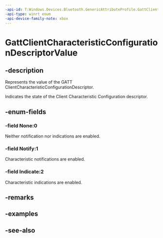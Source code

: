 ```yaml
---
-api-id: T:Windows.Devices.Bluetooth.GenericAttributeProfile.GattClientCharacteristicConfigurationDescriptorValue
-api-type: winrt enum
-api-device-family-note: xbox
---
```


<!-- Enumeration syntax
public enum Windows.Devices.Bluetooth.GenericAttributeProfile.GattClientCharacteristicConfigurationDescriptorValue : int
-->

# GattClientCharacteristicConfigurationDescriptorValue

## -description
Represents the value of the GATT ClientCharacteristicConfigurationDescriptor.

Indicates the state of the Client Characteristic Configuration descriptor.



## -enum-fields
### -field None:0
Neither notification nor indications are enabled.

### -field Notify:1
Characteristic notifications are enabled.

### -field Indicate:2
Characteristic indications are enabled.


## -remarks

## -examples

## -see-also